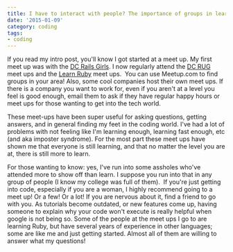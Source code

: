 ```yaml
---
title: I have to interact with people? The importance of groups in learning coding
date: '2015-01-09'
category: coding
tags:
- coding
---
```


If you read my intro post, you'll know I got started at a meet up. My first meet up was with the <a href="http://railsgirls.com/dc">DC Rails Girls</a>. I now regularly attend the <a href="http://www.meetup.com/dcruby/">DC RUG</a> meet ups and the <a href="http://www.meetup.com/Learn-Ruby-in-DC/">Learn Ruby</a> meet ups.  You can use Meetup.com to find groups in your area! Also, some cool companies host their own meet ups. If there is a company you want to work for, even if you aren't at a level you feel is good enough, email them to ask if they have regular happy hours or meet ups for those wanting to get into the tech world.

These meet-ups have been super useful for asking questions, getting answers, and in general finding my feet in the coding world. I've had a lot of problems with not feeling like I'm learning enough, learning fast enough, etc (and aka imposter syndrome). For the most part these meet ups have shown me that everyone is still learning, and that no matter the level you are at, there is still more to learn.

<!--more-->

For those wanting to know: yes, I've run into some assholes who've attended more to show off than learn. I suppose you run into that in any group of people (I know my college was full of them).  If you're just getting into code, especially if you are a woman, I highly recommend going to a meet up! Or a few! Or a lot! If you are nervous about it, find a friend to go with you. As tutorials become outdated, or new features come up, having someone to explain why your code won't execute is really helpful when google is not being so. Some of the people at the meet ups I go to are learning Ruby, but have several years of experience in other languages; some are like me and just getting started. Almost all of them are willing to answer what my questions!
